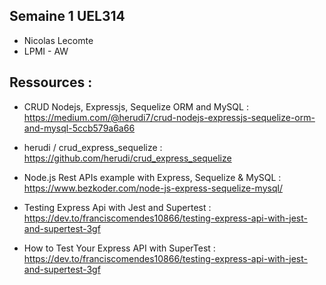 ## Semaine 1 UEL314
- Nicolas Lecomte
- LPMI - AW

## Ressources :

- CRUD Nodejs, Expressjs, Sequelize ORM and MySQL : https://medium.com/@herudi7/crud-nodejs-expressjs-sequelize-orm-and-mysql-5ccb579a6a66

- herudi / crud_express_sequelize : https://github.com/herudi/crud_express_sequelize

- Node.js Rest APIs example with Express, Sequelize & MySQL : https://www.bezkoder.com/node-js-express-sequelize-mysql/

- Testing Express Api with Jest and Supertest : https://dev.to/franciscomendes10866/testing-express-api-with-jest-and-supertest-3gf

- How to Test Your Express API with SuperTest : https://dev.to/franciscomendes10866/testing-express-api-with-jest-and-supertest-3gf